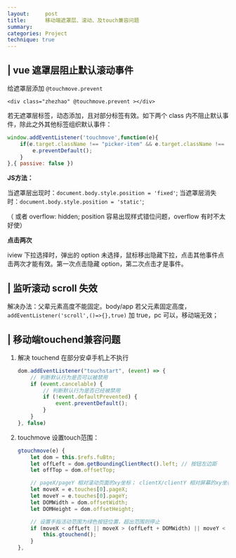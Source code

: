 ```yaml
---
layout:     post
title:      移动端遮罩层、滚动、及touch兼容问题 
summary: 
categories: Project
technique: true
---
```


## | vue 遮罩层阻止默认滚动事件


给遮罩层添加 `@touchmove.prevent`

`<div class="zhezhao" @touchmove.prevent ></div>`

若无遮罩层标签，动态添加，且对部分标签有效。如下两个 class 内不阻止默认事件，除此之外其他标签组织默认事件：

```javascript
window.addEventListener('touchmove',function(e){
    if(e.target.className !== "picker-item" && e.target.className !== 'picker-item picker-selected'){
        e.preventDefault();
    }
},{ passive: false })
```

**JS方法：**

当遮罩层出现时：`document.body.style.position = 'fixed'`;
当遮罩层消失时：`document.body.style.position = 'static'`;

（ 或者 overflow: hidden; position 容易出现样式错位问题，overflow 有时不太好使）

**点击两次**

iview 下拉选择时，弹出的 option 未选择，鼠标移出隐藏下拉，点击其他事件点击两次才能有效。第一次点击隐藏 option，第二次点击才是事件。



## | 监听滚动 scroll 失效

解决办法：父辈元素高度不能固定。body/app
若父元素固定高度，`addEventListener('scroll',()=>{},true)` 加 true，pc 可以，移动端无效；

## | 移动端touchend兼容问题

1. 解决 touchend 在部分安卓手机上不执行

    ```javascript
    dom.addEventListener("touchstart", (event) => {
        // 判断默认行为是否可以被禁用
        if (event.cancelable) {
            // 判断默认行为是否已经被禁用
            if (!event.defaultPrevented) {
                event.preventDefault();
            }
        }
    }, false)
    ``` 


2. touchmove 设置touch范围：

    ```javascript
    gtouchmove(e) {
        let dom = this.$refs.fuBtn;
        let offLeft = dom.getBoundingClientRect().left; // 按钮左边距
        let offTop = dom.offsetTop;

        // pageX/pageY 相对滚动页面的xy坐标； clientX/clientY 相对屏幕的xy坐标；用pageX/pageY能防止安卓机页面滑动获取坐标位置不准确
        let moveX = e.touches[0].pageX; 
        let moveY = e.touches[0].pageY;
        let DOMWidth = dom.offsetWidth;
        let DOMHeight = dom.offsetHeight; 

        // 设置手指活动范围为绿色按钮位置，超出范围则停止
        if (moveX < offLeft || moveX > (offLeft + DOMWidth) || moveY < offTop || moveY > (offTop + DOMHeight)) {
            this.gtouchend();
        }
    },
    ```
 

